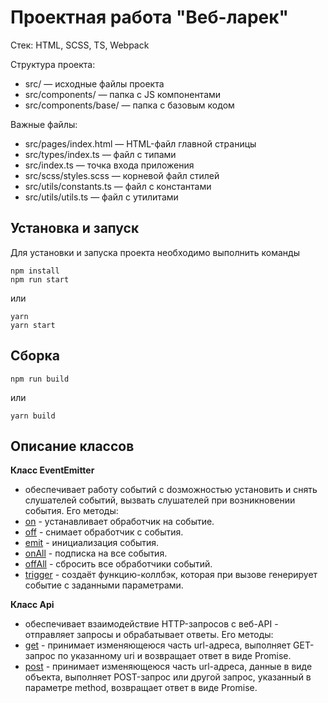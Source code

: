 # Проектная работа "Веб-ларек"

Стек: HTML, SCSS, TS, Webpack

Структура проекта:
- src/ — исходные файлы проекта
- src/components/ — папка с JS компонентами
- src/components/base/ — папка с базовым кодом

Важные файлы:
- src/pages/index.html — HTML-файл главной страницы
- src/types/index.ts — файл с типами
- src/index.ts — точка входа приложения
- src/scss/styles.scss — корневой файл стилей
- src/utils/constants.ts — файл с константами
- src/utils/utils.ts — файл с утилитами

## Установка и запуск
Для установки и запуска проекта необходимо выполнить команды

```
npm install
npm run start
```

или

```
yarn
yarn start
```
## Сборка

```
npm run build
```

или

```
yarn build
```
## Описание классов

**Класс EventEmitter** 
- обеспечивает работу событий c dозможностью установить и снять слушателей событий, вызвать слушателей при возникновении события.
Его методы:
- <u>on</u> - устанавливает обработчик на событие.
- <u>off</u> - снимает обработчик с события.
- <u>emit</u> - инициализация события.
- <u>onAll</u> - подписка на все события.
- <u>offAll</u> - сбросить все обработчики событий.
- <u>trigger</u> - создаёт функцию-коллбэк, которая при вызове генерирует событие с заданными параметрами.

**Класс Api**
- обеспечивает взаимодействие HTTP-запросов с веб-API - отправляет запросы и обрабатывает ответы. 
Его методы: 
- <u>get</u> - принимает изменяющеюся часть url-адреса, выполняет GET-запрос по указанному uri и возвращает ответ в виде Promise.
- <u>post</u> - принимает изменяющеюся часть url-адреса, данные в виде объекта, выполняет POST-запрос или другой запрос, указанный в параметре method, возвращает ответ в виде Promise.